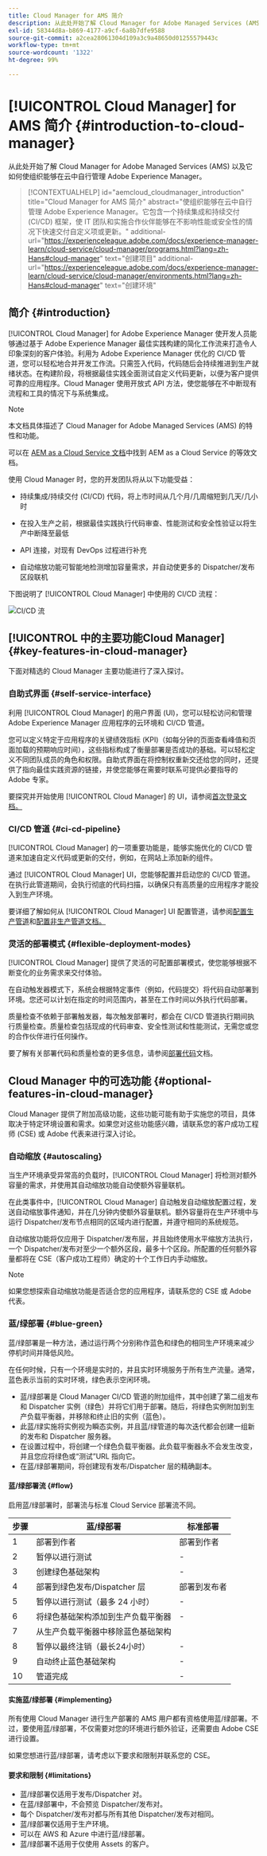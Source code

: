```yaml
---
title: Cloud Manager for AMS 简介
description: 从此处开始了解 Cloud Manager for Adobe Managed Services (AMS) 以及它如何使组织能够在云中自行管理 Adobe Experience Manager。
exl-id: 58344d8a-b869-4177-a9cf-6a8b7dfe9588
source-git-commit: a2cea28061304d109a3c9a48650d01255579443c
workflow-type: tm+mt
source-wordcount: '1322'
ht-degree: 99%

---
```



# [!UICONTROL Cloud Manager] for AMS 简介 {#introduction-to-cloud-manager}

从此处开始了解 Cloud Manager for Adobe Managed Services (AMS) 以及它如何使组织能够在云中自行管理 Adobe Experience Manager。

>[!CONTEXTUALHELP]
>id="aemcloud_cloudmanager_introduction"
>title="Cloud Manager for AMS 简介"
>abstract="使组织能够在云中自行管理 Adobe Experience Manager。它包含一个持续集成和持续交付 (CI/CD) 框架，使 IT 团队和实施合作伙伴能够在不影响性能或安全性的情况下快速交付自定义项或更新。"
>additional-url="https://experienceleague.adobe.com/docs/experience-manager-learn/cloud-service/cloud-manager/programs.html?lang=zh-Hans#cloud-manager" text="创建项目"
>additional-url="https://experienceleague.adobe.com/docs/experience-manager-learn/cloud-service/cloud-manager/environments.html?lang=zh-Hans#cloud-manager" text="创建环境"

## 简介 {#introduction}

[!UICONTROL Cloud Manager] for Adobe Experience Manager 使开发人员能够通过基于 Adobe Experience Manager 最佳实践构建的简化工作流来打造令人印象深刻的客户体验。利用为 Adobe Experience Manager 优化的 CI/CD 管道，您可以轻松地合并开发工作流。只需签入代码，代码随后会持续推进到生产就绪状态。在构建阶段，将根据最佳实践全面测试自定义代码更新，以便为客户提供可靠的应用程序。Cloud Manager 使用开放式 API 方法，使您能够在不中断现有流程和工具的情况下与系统集成。

>[!NOTE]
>
>本文档具体描述了 Cloud Manager for Adobe Managed Services (AMS) 的特性和功能。
>
>可以在 [AEM as a Cloud Service 文档](https://experienceleague.adobe.com/docs/experience-manager-cloud-service/content/implementing/home.html)中找到 AEM as a Cloud Service 的等效文档。

使用 Cloud Manager 时，您的开发团队将从以下功能受益：

* 持续集成/持续交付 (CI/CD) 代码，将上市时间从几个月/几周缩短到几天/几小时

* 在投入生产之前，根据最佳实践执行代码审查、性能测试和安全性验证以将生产中断降至最低

* API 连接，对现有 DevOps 过程进行补充

* 自动缩放功能可智能地检测增加容量需求，并自动使更多的 Dispatcher/发布区段联机

下图说明了 [!UICONTROL Cloud Manager] 中使用的 CI/CD 流程：

![CI/CD 流](/help/assets/screen_shot_2018-05-12at73843pm.png)

## [!UICONTROL  中的主要功能Cloud Manager] {#key-features-in-cloud-manager}

下面对精选的 Cloud Manager 主要功能进行了深入探讨。

### 自助式界面 {#self-service-interface}

利用 [!UICONTROL Cloud Manager] 的用户界面 (UI)，您可以轻松访问和管理 Adobe Experience Manager 应用程序的云环境和 CI/CD 管道。

您可以定义特定于应用程序的关键绩效指标 (KPI)（如每分钟的页面查看峰值和页面加载的预期响应时间），这些指标构成了衡量部署是否成功的基础。可以轻松定义不同团队成员的角色和权限。自助式界面在将控制权重新交还给您的同时，还提供了指向最佳实践资源的链接，并使您能够在需要时联系可提供必要指导的 Adobe 专家。

要探究并开始使用 [!UICONTROL Cloud Manager] 的 UI，请参阅[首次登录文档。](/help/getting-started/first-time-login.md)

### CI/CD 管道 {#ci-cd-pipeline}

[!UICONTROL Cloud Manager] 的一项重要功能是，能够实施优化的 CI/CD 管道来加速自定义代码或更新的交付，例如，在网站上添加新的组件。

通过 [!UICONTROL Cloud Manager] UI，您能够配置并启动您的 CI/CD 管道。在执行此管道期间，会执行彻底的代码扫描，以确保只有高质量的应用程序才能投入到生产环境。

要详细了解如何从 [!UICONTROL Cloud Manager] UI 配置管道，请参阅[配置生产管道](/help/using/production-pipelines.md)和[配置非生产管道文档。](/help/using/non-production-pipelines.md)

### 灵活的部署模式 {#flexible-deployment-modes}

[!UICONTROL Cloud Manager] 提供了灵活的可配置部署模式，使您能够根据不断变化的业务需求来交付体验。

在自动触发器模式下，系统会根据特定事件（例如，代码提交）将代码自动部署到环境。您还可以计划在指定的时间范围内，甚至在工作时间以外执行代码部署。

质量检查不依赖于部署触发器，每次触发部署时，都会在 CI/CD 管道执行期间执行质量检查。质量检查包括现成的代码审查、安全性测试和性能测试，无需您或您的合作伙伴进行任何操作。

要了解有关部署代码和质量检查的更多信息，请参阅[部署代码](/help/using/code-deployment.md)文档。

## Cloud Manager 中的可选功能 {#optional-features-in-cloud-manager}

Cloud Manager 提供了附加高级功能，这些功能可能有助于实施您的项目，具体取决于特定环境设置和需求。如果您对这些功能感兴趣，请联系您的客户成功工程师 (CSE) 或 Adobe 代表来进行深入讨论。

### 自动缩放 {#autoscaling}

当生产环境承受异常高的负载时，[!UICONTROL Cloud Manager] 将检测对额外容量的需求，并使用其自动缩放功能自动使额外容量联机。

在此类事件中，[!UICONTROL Cloud Manager] 自动触发自动缩放配置过程，发送自动缩放事件通知，并在几分钟内使额外容量联机。额外容量将在生产环境中与运行 Dispatcher/发布节点相同的区域内进行配置，并遵守相同的系统规范。

自动缩放功能将仅应用于 Dispatcher/发布层，并且始终使用水平缩放方法执行，一个 Dispatcher/发布对至少一个额外区段，最多十个区段。所配置的任何额外容量都将在 CSE（客户成功工程师）确定的十个工作日内手动缩放。

>[!NOTE]
>
>如果您想探索自动缩放功能是否适合您的应用程序，请联系您的 CSE 或 Adobe 代表。

### 蓝/绿部署 {#blue-green}

蓝/绿部署是一种方法，通过运行两个分别称作蓝色和绿色的相同生产环境来减少停机时间并降低风险。

在任何时候，只有一个环境是实时的，并且实时环境服务于所有生产流量。通常，蓝色表示当前的实时环境，绿色表示空闲环境。

* 蓝/绿部署是 Cloud Manager CI/CD 管道的附加组件，其中创建了第二组发布和 Dispatcher 实例（绿色）并将它们用于部署。随后，将绿色实例附加到生产负载平衡器，并移除和终止旧的实例（蓝色）。
* 此蓝/绿实施将实例视为瞬态实例，并且蓝/绿管道的每次迭代都会创建一组新的发布和 Dispatcher 服务器。
* 在设置过程中，将创建一个绿色负载平衡器。此负载平衡器永不会发生改变，并且您应将绿色或“测试”URL 指向它。
* 在蓝/绿部署期间，将创建现有发布/Dispatcher 层的精确副本。

#### 蓝/绿部署流 {#flow}

启用蓝/绿部署时，部署流与标准 Cloud Service 部署流不同。

| 步骤 | 蓝/绿部署 | 标准部署 |
|---|---|---|
| 1 | 部署到作者 | 部署到作者 |
| 2 | 暂停以进行测试 | - |
| 3 | 创建绿色基础架构 | - |
| 4 | 部署到绿色发布/Dispatcher 层 | 部署到发布者 |
| 5 | 暂停以进行测试（最多 24 小时） | - |
| 6 | 将绿色基础架构添加到生产负载平衡器 | - |
| 7 | 从生产负载平衡器中移除蓝色基础架构 |
| 8 | 暂停以最终注销（最长24小时） | - |
| 9 | 自动终止蓝色基础架构 | - |
| 10 | 管道完成 | - |

#### 实施蓝/绿部署 {#implementing}

所有使用 Cloud Manager 进行生产部署的 AMS 用户都有资格使用蓝/绿部署。不过，要使用蓝/绿部署，不仅需要对您的环境进行额外验证，还需要由 Adobe CSE 进行设置。

如果您想进行蓝/绿部署，请考虑以下要求和限制并联系您的 CSE。

#### 要求和限制 {#limitations}

* 蓝/绿部署仅适用于发布/Dispatcher 对。
* 在蓝/绿部署中，不会预览 Dispatcher/发布对。
* 每个 Dispatcher/发布对都与所有其他 Dispatcher/发布对相同。
* 蓝/绿部署仅适用于生产环境。
* 可以在 AWS 和 Azure 中进行蓝/绿部署。
* 蓝/绿部署不适用于仅使用 Assets 的客户。
